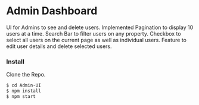 # Admin Dashboard

UI for Admins to see and delete users.
Implemented Pagination to display 10 users at a time.
Search Bar to filter users on any property.
Checkbox to select all users on the current page as well as individual users.
Feature to edit user details and delete selected users.

### Install
Clone the Repo.
```bash
$ cd Admin-UI
$ npm install
$ npm start
```
